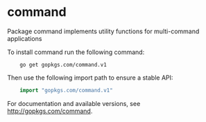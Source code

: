 # command

Package command implements utility functions for multi-command applications

To install command run the following command:

```
    go get gopkgs.com/command.v1
```


Then use the following import path to ensure a stable API:

```go
    import "gopkgs.com/command.v1"
```

For documentation and available versions,
see http://gopkgs.com/command.
